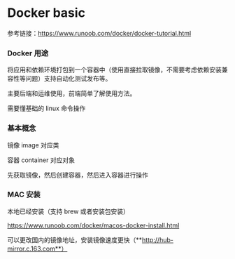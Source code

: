 # Docker basic

参考链接：https://www.runoob.com/docker/docker-tutorial.html

### Docker 用途

将应用和依赖环境打包到一个容器中（使用直接拉取镜像，不需要考虑依赖安装兼容性等问题）支持自动化测试发布等。

主要后端和运维使用，前端简单了解使用方法。

需要懂基础的 linux 命令操作

### 基本概念

镜像 image 对应类

容器 container 对应对象

先获取镜像，然后创建容器，然后进入容器进行操作

### MAC 安装

本地已经安装（支持 brew 或者安装包安装）

https://www.runoob.com/docker/macos-docker-install.html

可以更改国内的镜像地址，安装镜像速度更快（**http://hub-mirror.c.163.com**）
